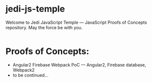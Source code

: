 # jedi-js-temple
Welcome to Jedi JavaScript Temple — JavaScript Proofs of Concepts repository. May the force be with you.

<p align="center">
	<img src="https://github.com/jedivision-software/jdv-temple-javascript/blob/master/img/jedi-js-temple.jpg?raw=true" alt=""/>
</p>

# Proofs of Concepts:

* Angular2 Firebase Webpack PoC — Angular2, Firebase database, Webpack2
* to be continued...